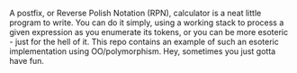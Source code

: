 A postfix, or Reverse Polish Notation (RPN), calculator is a neat little program to write.  You can do it simply, using
a working stack to process a given expression as you enumerate its tokens, or you can be more esoteric - just for the
hell of it.  This repo contains an example of such an esoteric implementation using OO/polymorphism.  Hey, sometimes you
just gotta have fun.
